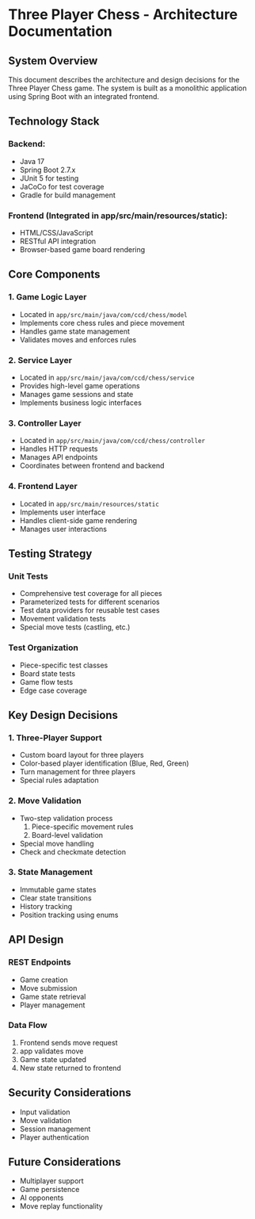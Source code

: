 # Three Player Chess - Architecture Documentation

## System Overview
This document describes the architecture and design decisions for the Three Player Chess game. The system is built as a monolithic application using Spring Boot with an integrated frontend.

## Technology Stack

### Backend:
- Java 17
- Spring Boot 2.7.x
- JUnit 5 for testing
- JaCoCo for test coverage
- Gradle for build management

### Frontend (Integrated in app/src/main/resources/static):
- HTML/CSS/JavaScript
- RESTful API integration
- Browser-based game board rendering

## Core Components

### 1. Game Logic Layer
- Located in `app/src/main/java/com/ccd/chess/model`
- Implements core chess rules and piece movement
- Handles game state management
- Validates moves and enforces rules

### 2. Service Layer
- Located in `app/src/main/java/com/ccd/chess/service`
- Provides high-level game operations
- Manages game sessions and state
- Implements business logic interfaces

### 3. Controller Layer
- Located in `app/src/main/java/com/ccd/chess/controller`
- Handles HTTP requests
- Manages API endpoints
- Coordinates between frontend and backend

### 4. Frontend Layer
- Located in `app/src/main/resources/static`
- Implements user interface
- Handles client-side game rendering
- Manages user interactions

## Testing Strategy

### Unit Tests
- Comprehensive test coverage for all pieces
- Parameterized tests for different scenarios
- Test data providers for reusable test cases
- Movement validation tests
- Special move tests (castling, etc.)

### Test Organization
- Piece-specific test classes
- Board state tests
- Game flow tests
- Edge case coverage

## Key Design Decisions

### 1. Three-Player Support
- Custom board layout for three players
- Color-based player identification (Blue, Red, Green)
- Turn management for three players
- Special rules adaptation

### 2. Move Validation
- Two-step validation process
  1. Piece-specific movement rules
  2. Board-level validation
- Special move handling
- Check and checkmate detection

### 3. State Management
- Immutable game states
- Clear state transitions
- History tracking
- Position tracking using enums

## API Design

### REST Endpoints
- Game creation
- Move submission
- Game state retrieval
- Player management

### Data Flow
1. Frontend sends move request
2. app validates move
3. Game state updated
4. New state returned to frontend

## Security Considerations
- Input validation
- Move validation
- Session management
- Player authentication

## Future Considerations
- Multiplayer support
- Game persistence
- AI opponents
- Move replay functionality